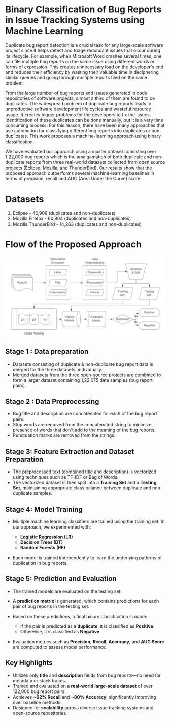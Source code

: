 # Binary Classification of Bug Reports in Issue Tracking Systems using Machine Learning

Duplicate bug report detection is a crucial task for any large-scale software project since it helps detect and triage redundant issues that occur during its lifecycle. For example, when Microsoft Word crashes several times, one can file multiple bug reports on the same issue using different words or forms of expression. This creates unnecessary load on the developer's end and reduces their efficiency by wasting their valuable time in deciphering similar queries and going through multiple reports filed on the same problem.<br>

From the large number of bug reports and issues generated in code repositories of software projects, almost a third of them are found to be duplicates. The widespread problem of duplicate bug reports leads to unproductive software development life cycles and wasteful resource usage. It creates bigger problems for the developers to fix the issues. Identification of these duplicates can be done manually, but it is a very time consuming process. For this reason, there have been many approaches that use automation for classifying different bug reports into duplicates or non-duplicates.
This work proposes a machine-learning approach using binary classification.<br>

We have evaluated our approach using a master dataset consisting over 1,22,000 bug reports which is the amalgamation of both duplicate and non-duplicate reports from three real-world datasets collected from open source projects (Eclipse, Mozilla, and ThunderBird). Our results show that the proposed approach outperforms several machine-learning baselines in terms of precision, recall and AUC (Area Under the Curve) score.<br>


# Datasets
1. Eclipse - 46,908 (duplicates and non-duplicates)
2. Mozilla Firefox - 60,904 (duplicates and non-duplicates)
3. Mozilla ThunderBird - 14,263 (duplicates and non-duplicates)

# Flow of the Proposed Approach
![](/Process_new.jpeg)

## Stage 1 : Data preparation
  - Datasets consisting of duplicate & non-duplicate bug report data is merged for the three datasets, individually.
  - Merged datasets from the three open-source projects are combined to form a larger dataset containing 1,22,075 data samples (bug report pairs).

## Stage 2 : Data Preprocessing
  - Bug title and description are concatenated for each of the bug report pairs.
  - Stop words are removed from the concatenated string to minimize presence of words that don't add to the meaning of the bug reports.
  - Punctuation marks are removed from the strings.

## Stage 3: Feature Extraction and Dataset Preparation

* The preprocessed text (combined title and description) is vectorized using techniques such as TF-IDF or Bag of Words.
* The vectorized dataset is then split into a **Training Set** and a **Testing Set**, maintaining appropriate class balance between duplicate and non-duplicate samples.

## Stage 4: Model Training

* Multiple machine learning classifiers are trained using the training set. In our approach, we experimented with:

  * **Logistic Regression (LR)**
  * **Decision Trees (DT)**
  * **Random Forests (RF)**
* Each model is trained independently to learn the underlying patterns of duplication in bug reports.

## Stage 5: Prediction and Evaluation

* The trained models are evaluated on the testing set.
* A **prediction matrix** is generated, which contains predictions for each pair of bug reports in the testing set.
* Based on these predictions, a final binary classification is made:

  * If the pair is predicted as a **duplicate**, it is classified as **Positive**.
  * Otherwise, it is classified as **Negative**.
* Evaluation metrics such as **Precision**, **Recall**, **Accuracy**, and **AUC Score** are computed to assess model performance.

## Key Highlights

* Utilizes only **title** and **description** fields from bug reports—no need for metadata or stack traces.
* Trained and evaluated on a **real-world large-scale dataset** of over 122,000 bug report pairs.
* Achieves **\~62% Recall** and **\~80% Accuracy**, significantly improving over baseline methods.
* Designed for **scalability** across diverse issue tracking systems and open-source repositories.
      
<!-- ## Research Articles

- The research paper for this research is available [here](https://www.researchgate.net/publication/341605950_Fast_Detection_of_Duplicate_Bug_Reports_using_LDA-based_Topic_Modeling_and_Classification).
-->
